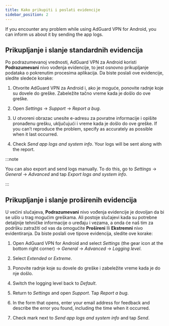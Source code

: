 ```yaml
---
title: Kako prikupiti i poslati evidencije
sidebar_position: 2
---
```


If you encounter any problem while using AdGuard VPN for Android, you can inform us about it by sending the app logs.

## Prikupljanje i slanje standardnih evidencija

Po podrazumevanoj vrednosti, AdGuard VPN za Android koristi **Podrazumevani** nivo vođenja evidencije, to jest osnovno prikupljanje podataka o pokrenutim procesima aplikacija. Da biste poslali ove evidencije, sledite sledeće korake:

1. Otvorite AdGuard VPN za Android i, ako je moguće, ponovite radnje koje su dovele do greške. Zabeležite tačno vreme kada je došlo do ove greške.

1. Open *Settings* → *Support* → *Report a bug*.

1. U otvoreni obrazac unesite e-adresu za povratne informacije i opišite pronađenu grešku, uključujući i vreme kada je došlo do ove greške. If you can’t reproduce the problem, specify as accurately as possible when it last occurred.

1. Check *Send app logs and system info*. Your logs will be sent along with the report.

:::note

You can also export and send logs manually. To do this, go to *Settings* → *General* → *Advanced* and tap *Export logs and system info*.

:::

## Prikupljanje i slanje proširenih evidencija

U većini slučajeva, **Podrazumevani** nivo vođenja evidencije je dovoljan da bi se ušlo u trag mogućim greškama. Ali postoje slučajevi kada su potrebne detaljnije tehničke informacije o uređaju i vezama, a onda će naš tim za podršku zatražiti od vas da omogućite **Prošireni** Ili **Ekstremni** nivo evidentiranja. Da biste poslali ove tipove evidencija, sledite ove korake:

1. Open AdGuard VPN for Android and select *Settings* (the gear icon at the bottom right corner) → *General* → *Advanced* → *Logging level*.

1. Select *Extended* or *Extreme*.

1. Ponovite radnje koje su dovele do greške i zabeležite vreme kada je do nje došlo.

1. Switch the logging level back to *Default*.

1. Return to *Settings* and open *Support*. Tap *Report a bug*.

1. In the form that opens, enter your email address for feedback and describe the error you found, including the time when it occurred.

1. Check mark next to *Send app logs and system info* and tap *Send*.
